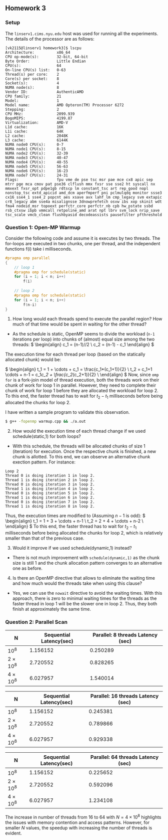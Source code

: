## Homework 3

### Setup
The `linserv1.cims.nyu.edu` host was used for running all the experiments. The details of the processor are as follows:

```
[vk2115@linserv1 homework3]$ lscpu
Architecture:          x86_64
CPU op-mode(s):        32-bit, 64-bit
Byte Order:            Little Endian
CPU(s):                64
On-line CPU(s) list:   0-63
Thread(s) per core:    2
Core(s) per socket:    8
Socket(s):             4
NUMA node(s):          8
Vendor ID:             AuthenticAMD
CPU family:            21
Model:                 1
Model name:            AMD Opteron(TM) Processor 6272
Stepping:              2
CPU MHz:               2099.939
BogoMIPS:              4199.87
Virtualization:        AMD-V
L1d cache:             16K
L1i cache:             64K
L2 cache:              2048K
L3 cache:              6144K
NUMA node0 CPU(s):     0-7
NUMA node1 CPU(s):     8-15
NUMA node2 CPU(s):     32-39
NUMA node3 CPU(s):     40-47
NUMA node4 CPU(s):     48-55
NUMA node5 CPU(s):     56-63
NUMA node6 CPU(s):     16-23
NUMA node7 CPU(s):     24-31
Flags:                 fpu vme de pse tsc msr pae mce cx8 apic sep mtrr pge mca cmov pat pse36 clflush mmx fxsr sse sse2 ht syscall nx mmxext fxsr_opt pdpe1gb rdtscp lm constant_tsc art rep_good nopl nonstop_tsc extd_apicid amd_dcm aperfmperf pni pclmulqdq monitor ssse3 cx16 sse4_1 sse4_2 popcnt aes xsave avx lahf_lm cmp_legacy svm extapic cr8_legacy abm sse4a misalignsse 3dnowprefetch osvw ibs xop skinit wdt fma4 nodeid_msr topoext perfctr_core perfctr_nb cpb hw_pstate ssbd rsb_ctxsw ibpb vmmcall retpoline_amd arat npt lbrv svm_lock nrip_save tsc_scale vmcb_clean flushbyasid decodeassists pausefilter pfthreshold
```

### Question 1: Open-MP Warmup

Consider the following code and assume it is executes by two threads. The
for-loops are executed in two chunks, one per thread, and the independent functions f(i) take i
milliseconds.

```c++
#pragma omp parallel
{
    // loop 1
    #pragma omp for schedule(static)
    for (i = 1; i < n; i++)
        f(i)
    
    // loop 2
    #pragma omp for schedule(static)
    for (i = 1; i < n; i++)
        f(n-i)
}
```

1. How long would each threads spend to execute the parallel region? How much of that time
would be spent in waiting for the other thread?

- As the schedule is static, OpenMP seems to divide the workload (`n-1` iterations per loop) into chunks of (almost) equal size among the two threads:
$
\begin{align}
c_1 = (n-1)//2 \\
c_2 = (n-1) - c_1
\end{align}
$

The execution time for each thread per loop (based on the statically allocated chunk) would be:

$
\begin{align}
t_1 = 1 + \cdots + c_1 = \frac{c_1*(c_1+1)}{2} \\
t_2 = c_1+1 \cdots + n-1 = c_1*c_2 + \frac{c_2*(c_2+1)}{2} \\
\end{align}
$
Now, since `omp for` is a fork-join model of thread execution, both the threads work on their chunk of work for loop 1 in parallel. However, they need to complete their chunk of work for loop 1 before they are allocated the workload for loop 2. To this end, the faster thread has to wait for $t_2 - t_1$ milliseconds before being allocated the chunks for loop 2.

I have written a sample program to validate this observation.
```bash
$ g++ -fopenmp warmup.cpp && ./a.out
```

2. How would the execution time of each thread change if we used schedule(static,1) for
both loops?

- With this schedule, the threads will be allocated chunks of size 1 (iteration) for execution. Once the respective chunk is finished, a new chunk is allotted. To this end, we can observe an alternative chunk exection pattern. For instance: 

```
Loop 2
Thread 0 is doing iteration 1 in loop 2.
Thread 1 is doing iteration 2 in loop 2.
Thread 0 is doing iteration 3 in loop 2.
Thread 1 is doing iteration 4 in loop 2.
Thread 0 is doing iteration 5 in loop 2.
Thread 1 is doing iteration 6 in loop 2.
Thread 0 is doing iteration 7 in loop 2.
Thread 1 is doing iteration 8 in loop 2.
```

Thus, the execution times are modified to (Assuming $n-1$ is odd):
$
\begin{align}
t_1 = 1 + 3 + \cdots + n-1 \\
t_2 = 2 + 4 + \cdots + n-2 \\
\end{align}
$
To this end, the faster thread has to wait for $t_2 - t_1$ milliseconds before being allocated the chunks for loop 2, which is relatively smaller than that of the previous case.

3. Would it improve if we used schedule(dynamic,1) instead?

- There is not much improvement with `schedule(dynamic,1)` as the chunk size is still 1 and the chunk allocation pattern converges to an alternative one as before.

4. Is there an OpenMP directive that allows to eliminate the waiting time and how much would
the threads take when using this clause?

- Yes, we can use the `nowait` directive to avoid the waiting times. With this approach, there is zero to minimal waiting times for the threads as the faster thread in loop 1 will be the slower one in loop 2. Thus, they both finish at approximately the same time.

### Question 2: Parallel Scan

| N | Sequential Latency(sec) | Parallel: 8 threads Latency (sec) |
|---|-------------------------|-----------------------------------|
| $10^8$ | $1.156152$ | $0.250289$ |
| $2 \times 10^8$ | $2.720552$ | $0.828265$ |
| $4 \times 10^8$ | $6.027957$ | $1.540014$ |

| N | Sequential Latency(sec) | Parallel: 16 threads Latency (sec) |
|---|-------------------------|-----------------------------------|
| $10^8$ | $1.156152$ | $0.245381$ |
| $2 \times 10^8$ | $2.720552$ | $0.789866$ |
| $4 \times 10^8$ | $6.027957$ | $0.929338$ |


| N | Sequential Latency(sec) | Parallel: 64 threads Latency (sec) |
|---|-------------------------|-----------------------------------|
| $10^8$ | $1.156152$ | $0.225652$ |
| $2 \times 10^8$ | $2.720552$ | $0.592096$ |
| $4 \times 10^8$ | $6.027957$ | $1.234108$ |

The increase in number of threads from 16 to 64 with $N=4 \times 10^8$ highlights the issues with memory contention and access patterns. However, for smaller $N$ values, the speedup with increasing the number of threads is evident.

